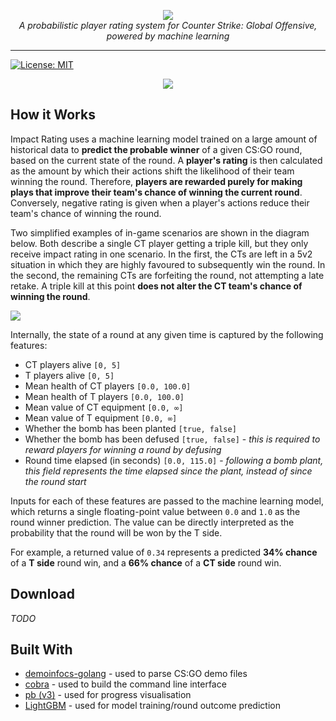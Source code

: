 <p align="center">
  <img src="https://i.imgur.com/78yK1sr.png" />
  <br>
  <i>A probabilistic player rating system for Counter Strike: Global Offensive, powered by machine learning</i>
</p>

---

[![License: MIT](https://img.shields.io/badge/License-MIT-blue.svg)](LICENSE)

<p align="center">
  <img src="https://i.imgur.com/EBbyDLv.png" />
</p>

## How it Works

Impact Rating uses a machine learning model trained on a large amount of historical data to **predict the probable winner** of a given CS:GO round, based on the current state of the round. A **player's rating** is then calculated as the amount by which their actions shift the likelihood of their team winning the round. Therefore, **players are rewarded purely for making plays that improve their team's chance of winning the current round**. Conversely, negative rating is given when a player's actions reduce their team's chance of winning the round.

Two simplified examples of in-game scenarios are shown in the diagram below. Both describe a single CT player getting a triple kill, but they only receive impact rating in one scenario. In the first, the CTs are left in a 5v2 situation in which they are highly favoured to subsequently win the round. In the second, the remaining CTs are forfeiting the round, not attempting a late retake. A triple kill at this point **does not alter the CT team's chance of winning the round**.

![](https://i.imgur.com/vEMUxnD.png)

Internally, the state of a round at any given time is captured by the following features:

- CT players alive `[0, 5]`
- T players alive `[0, 5]`
- Mean health of CT players `[0.0, 100.0]`
- Mean health of T players `[0.0, 100.0]`
- Mean value of CT equipment `[0.0, ∞]`
- Mean value of T equipment `[0.0, ∞]`
- Whether the bomb has been planted `[true, false]`
- Whether the bomb has been defused `[true, false]` - *this is required to reward players for winning a round by defusing*
- Round time elapsed (in seconds) `[0.0, 115.0]` - *following a bomb plant, this field represents the time elapsed since the plant, instead of since the round start*

Inputs for each of these features are passed to the machine learning model, which returns a single floating-point value between `0.0` and `1.0` as the round winner prediction. The value can be directly interpreted as the probability that the round will be won by the T side. 

For example, a returned value of `0.34` represents a predicted **34% chance** of a **T side** round win, and a **66% chance** of a **CT side** round win.

## Download

*TODO*

## Built With

- [demoinfocs-golang](https://github.com/markus-wa/demoinfocs-golang) - used to parse CS:GO demo files
- [cobra](github.com/spf13/cobra) - used to build the command line interface
- [pb (v3)](github.com/cheggaaa/pb/v3) - used for progress visualisation
- [LightGBM](https://lightgbm.readthedocs.io/en/latest/) - used for model training/round outcome prediction